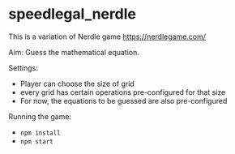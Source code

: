 # speedlegal_nerdle

This is a variation of Nerdle game https://nerdlegame.com/

Aim: Guess the mathematical equation.

Settings:
- Player can choose the size of grid
- every grid has certain operations pre-configured for that size
- For now, the equations to be guessed are also pre-configured

Running the game:
- `npm install`
- `npm start`



